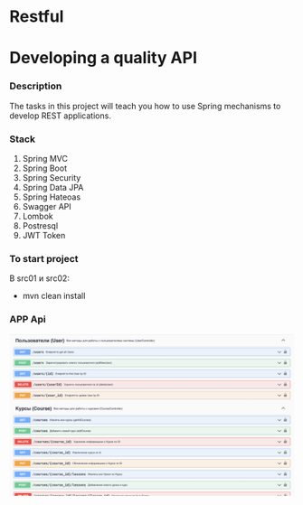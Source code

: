 # Restful

<h1>Developing a quality API</h1>

<h3>Description</h3>
<p>The tasks in this project will teach you how to use Spring mechanisms to develop REST applications.</p>

<h3>Stack</h3>
<ol>
  <li>Spring MVC</li>
  <li>Spring Boot</li>
  <li>Spring Security</li>
  <li>Spring Data JPA</li>
  <li>Spring Hateoas</li>
  <li>Swagger API</li>
  <li>Lombok</li>
  <li>Postresql</li>
  <li>JWT Token</li>
</ol>
  
<h3>To start project</h3>
<p>В src01 и src02:</p>
<ul>
    <li>mvn clean install</li>
</ul>

<h3>APP Api</h3>

![Index_page](/index.png?raw=true "Index_page")
